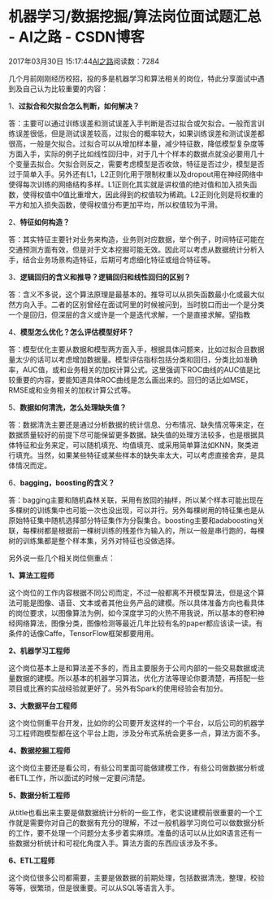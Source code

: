 # 机器学习/数据挖掘/算法岗位面试题汇总 - AI之路 - CSDN博客





2017年03月30日 15:17:44[AI之路](https://me.csdn.net/u014380165)阅读数：7284








几个月前刚刚经历校招，投的多是机器学习和算法相关的岗位，特此分享面试中遇到及自己认为比较重要的内容：

1、**过拟合和欠拟合怎么判断，如何解决？**

答：主要可以通过训练误差和测试误差入手判断是否过拟合或欠拟合。一般而言训练误差很低，但是测试误差较高，过拟合的概率较大，如果训练误差和测试误差都很高，一般是欠拟合。过拟合可以从增加样本量，减少特征数，降低模型复杂度等方面入手，实际的例子比如线性回归中，对于几十个样本的数据点就没必要用几十个变量去拟合。欠拟合则反之，需要考虑模型是否收敛，特征是否过少，模型是否过于简单入手。另外还有L1，L2正则化用于限制权重以及dropout用在神经网络中使得每次训练的网络结构多样。L1正则化其实就是讲权值的绝对值和加入损失函数，使得权值中0值比重增大，因此得到的权值较为稀疏。L2正则化则是将权重的平方和加入损失函数，使得权值分布更加平均，所以权值较为平滑。

2、**特征如何构造？**

答：其实特征主要针对业务来构造，业务则对应数据，举个例子，时间特征可能在交通预测方面有效，但是对于文本挖掘可能无效。因此可以考虑从数据统计分析入手，结合业务场景构造特征，后期可考虑细化特征或组合特征等。

3、**逻辑回归的含义和推导？逻辑回归和线性回归的区别？**

答：含义不多说，这个算法原理是最基本的。推导可以从损失函数最小化或最大似然方向入手。二者的区别曾经在面试阿里的时候被问到，当时脱口而出一个是分类一个是回归，但深层的含义或许是一个是迭代求解，一个是直接求解。望指教

4、**模型怎么优化？怎么评估模型好坏？**

答：模型优化主要从数据和模型两方面入手，根据具体问题来，比如过拟合且数据量太少的话可以考虑增加数据量。模型评估指标包括分类和回归，分类比如准确率，AUC值，或和业务相关的加权计算公式。这里强调下ROC曲线的AUC值是比较重要的内容，要能知道具体ROC曲线是怎么画出来的。回归的话比如MSE，RMSE或和业务相关的加权计算公式等。

5、**数据如何清洗，怎么处理缺失值？**

答：数据清洗主要还是通过分析数据的统计信息、分布情况、缺失情况等来定，在数据质量较好的前提下尽可能保留更多数据。缺失值的处理方法较多，也是根据具体特征和业务来定，可以随机填充、均值填充、或采用简单算法如KNN，聚类进行填充。当然，如果某些特征或某些样本的缺失率太大，可以考虑直接舍弃，是具体情况而定。

6、**bagging，boosting的含义？**

答：bagging主要和随机森林关联，采用有放回的抽样，所以某个样本可能出现在多棵树的训练集中也可能一次也没出现，可以并行。另外每棵树用的特征集也是从原始特征集中随机选择部分特征集作为分裂集合。boosting主要和adaboosting关联，每棵树都是根据前一棵树训练的残差作为输入的，所以一般是串行跑的，每棵树的训练集都是整个样本集，另外对特征也没做选择。




另外说一些几个相关岗位侧重点：

**1、算法工程师**

这个岗位的工作内容根据不同公司而定，不过一般都离不开模型算法，但是这个算法可能是图像、语音、文本或者其他业务产品的建模。所以具体准备方向也看具体的岗位要求，以图像算法为例，如今深度学习的火热不用我说，所以基本的卷积神经网络算法，图像分类，图像检测等最近几年比较有名的paper都应该读一读。有条件的话像Caffe，TensorFlow框架都要用用。

**2、机器学习工程师**

这个岗位基本上是和算法差不多的，而且主要服务于公司内部的一些交易数据或流量数据的建模。所以基本的机器学习算法，优化方法等理论你要清楚，再搭配一些项目或比赛的实战经验就更好了。另外有Spark的使用经验会有加分。

**3、大数据平台工程师**

这个岗位侧重平台开发，比如你的公司要开发这样的一个平台，以后公司的机器学习工程师跑模型都在这个平台上跑，涉及分布式系统会更多一点，算法方面不多。

**4、数据挖掘工程师**

这个岗位主要还是看公司，有些公司里面可能做建模工作，有些公司做数据分析或者ETL工作，所以面试的时候一定要问清楚。

**5、数据分析工程师**

从title也看出来主要是做数据统计分析的一些工作，老实说建模前很重要的一个工作就是需要你对自己的数据有充分的理解，不过一般机器学习岗位可以做数据分析的工作，要不处理一个问题分太多步着实麻烦。准备的话可以从比如R语言还有一些数据分析统计和可视化角度入手。算法方面的东西应该涉及不多。

**6、ETL工程师**

这个岗位很多公司都需要，主要是做数据的前期处理，包括数据清洗，整理，校验等等，很繁琐，但是很重要。可以从SQL等语言入手。




